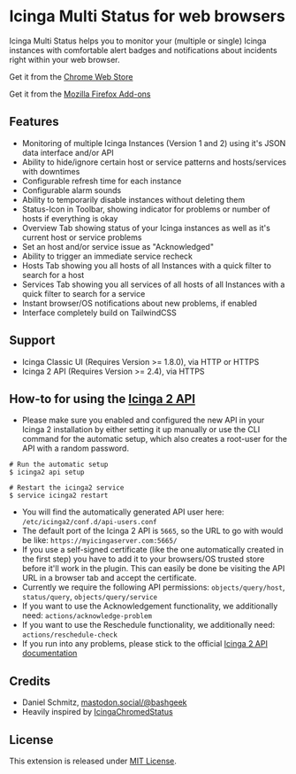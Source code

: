 # Icinga Multi Status for web browsers

Icinga Multi Status helps you to monitor your (multiple or single) Icinga instances with comfortable alert badges and notifications about incidents right within your web browser.

Get it from the [Chrome Web Store](https://chrome.google.com/webstore/detail/icinga-multi-status/khabbhcojgkibdeipanmiphceeoiijal)

Get it from the [Mozilla Firefox Add-ons](https://addons.mozilla.org/en-US/firefox/addon/icinga-multi-status-real/)

## Features

- Monitoring of multiple Icinga Instances (Version 1 and 2) using it's JSON data interface and/or API
- Ability to hide/ignore certain host or service patterns and hosts/services with downtimes
- Configurable refresh time for each instance
- Configurable alarm sounds
- Ability to temporarily disable instances without deleting them
- Status-Icon in Toolbar, showing indicator for problems or number of hosts if everything is okay
- Overview Tab showing status of your Icinga instances as well as it's current host or service problems
- Set an host and/or service issue as "Acknowledged"
- Ability to trigger an immediate service recheck
- Hosts Tab showing you all hosts of all Instances with a quick filter to search for a host
- Services Tab showing you all services of all hosts of all Instances with a quick filter to search for a service
- Instant browser/OS notifications about new problems, if enabled
- Interface completely build on TailwindCSS

## Support

- Icinga Classic UI (Requires Version >= 1.8.0), via HTTP or HTTPS
- Icinga 2 API (Requires Version >= 2.4), via HTTPS

## How-to for using the [Icinga 2 API](https://www.icinga.com/docs/icinga2/latest/doc/12-icinga2-api/)
- Please make sure you enabled and configured the new API in your Icinga 2 installation by either setting it up manually or use the CLI command for the automatic setup, which also creates a root-user for the API with a random password.
```
# Run the automatic setup
$ icinga2 api setup

# Restart the icinga2 service
$ service icinga2 restart
```
- You will find the automatically generated API user here: `/etc/icinga2/conf.d/api-users.conf`
- The default port of the Icinga 2 API is `5665`, so the URL to go with would be like: `https://myicingaserver.com:5665/`
- If you use a self-signed certificate (like the one automatically created in the first step) you have to add it to your browsers/OS trusted store before it'll work in the plugin. This can easily be done be visiting the API URL in a browser tab and accept the certificate.
- Currently we require the following API permissions: ```objects/query/host```, ```status/query```, ```objects/query/service```
- If you want to use the Acknowledgement functionality, we additionally need: ```actions/acknowledge-problem```
- If you want to use the Reschedule functionality, we additionally need: ```actions/reschedule-check```
- If you run into any problems, please stick to the official [Icinga 2 API documentation](https://www.icinga.com/docs/icinga2/latest/doc/12-icinga2-api/)


## Credits

- Daniel Schmitz, [mastodon.social/@bashgeek](https://mastodon.social/@bashgeek)
- Heavily inspired by [IcingaChromedStatus](https://github.com/kepi/IcingaChromedStatus)

## License

This extension is released under [MIT License](https://github.com/bashgeek/icinga-multi-status/blob/master/LICENSE.md).
